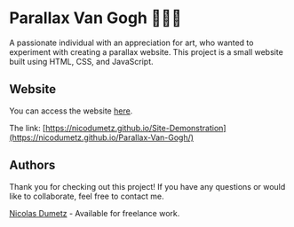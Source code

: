# Parallax Van Gogh 🎨🌻🌌

A passionate individual with an appreciation for art, who wanted to experiment with creating a parallax website. This project is a small website built using HTML, CSS, and JavaScript.


## Website

You can access the website [here](https://nicodumetz.github.io/Parallax-Van-Gogh).

The link:
[https://nicodumetz.github.io/Site-Demonstration](https://nicodumetz.github.io/Parallax-Van-Gogh/)

## Authors
Thank you for checking out this project! If you have any questions or would like to collaborate, feel free to contact me.

[Nicolas Dumetz](mailto:nicolasdumetzpro@gmail.com) - Available for freelance work.
